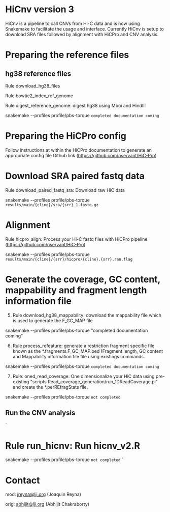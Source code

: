 # HiCnv version 3

HiCnv is a pipeline to call CNVs from Hi-C data and is now using Snakemake to
facilitate the usage and interface. Currently HiCnv is setup to download 
SRA files followed by alignment with HiCPro and CNV analysis. 

# Preparing the reference files 
## hg38 reference files
Rule download_hg38_files

Rule bowtie2_index_ref_genome

Rule digest_reference_genome: digest hg38 using Mboi and HindIII

snakemake --profiles profile/pbs-torque `completed documentation coming`

# Preparing the HiCPro config
Follow instructions at within the HiCPro documentation to generate an appropriate config file
Github link (https://github.com/nservant/HiC-Pro)


# Download SRA paired fastq data
Rule download_paired_fastq_sra: Download raw HiC data

snakemake --profiles profile/pbs-torque `results/main/{cline}/sra/{srr}_1.fastq.gz`

# Alignment
Rule hicpro_align: Process your Hi-C fastq files with HiCPro pipeline (https://github.com/nservant/HiC-Pro)

snakemake --profiles profile/pbs-torque `results/main/{cline}/{srr}/hicpro/{cline}.{srr}.ran.flag`

# Generate the coverage, GC content, mappability and fragment length information file

5) Rule download_hg38_mappability: download the mappability file which is used to
generate the F_GC_MAP file

snakemake --profiles profile/pbs-torque "completed documentation coming"

6) Rule process_refeature: generate a restriction fragment specific file known as the
*.fragments.F_GC_MAP.bed (Fragment length, GC content and Mappability information file
file using existings commands.

snakemake --profiles profile/pbs-torque `completed documentation coming`

7) Rule: oned_read_coverage: One dimensionalize your HiC data using pre-existing
"scripts Read_coverage_generation/run_1DReadCoverage.pl" and create the *.perREfragStats file.

snakemake --profiles profile/pbs-torque `not completed`

## Run the CNV analysis

`
# Rule run_hicnv: Run hicnv_v2.R
snakemake --profiles profile/pbs-torque `not completed`
`

# Contact

mod: jreyna@lji.org (Joaquin Reyna)

orig: abhijit@lji.org (Abhijit Chakraborty)

